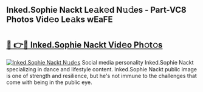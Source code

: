 ## Inked.Sophie Nackt Le𝚊k𝚎d N𝚞𝚍es - Part-VC8 Photos Vid𝚎o Le𝚊ks wEaFE

# <h2><a href="http://fbb1tf.evod.top/?m=Inked.Sophie+Nackt">🔗 👉🔴 Inked.Sophie Nackt Vid𝚎o Ph𝚘t𝚘s</a></h2>

[![Inked.Sophie Nackt N𝚞d𝚎s](https://i.imgur.com/8V9OHl7.gif)](http://fbb1tf.evod.top/?m=Inked.Sophie+Nackt)
Social media personality Inked.Sophie Nackt specializing in dance and lifestyle content. Inked.Sophie Nackt public image is one of strength and resilience, but he's not immune to the challenges that come with being in the public eye. 

